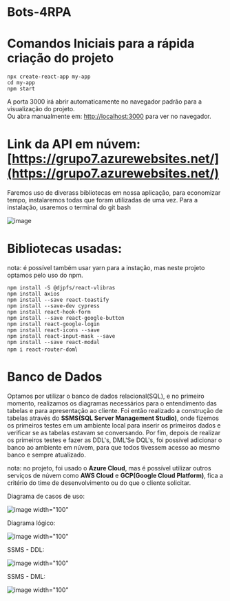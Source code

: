 # Bots-4RPA

# Comandos Iniciais para a rápida criação do projeto

`npx create-react-app my-app`\
`cd my-app`\
`npm start`

A porta 3000 irá abrir automaticamente no navegador padrão para a visualização do projeto.\
Ou abra manualmente em: [http://localhost:3000](http://localhost:3000) para ver no navegador.

# Link da API em núvem: [https://grupo7.azurewebsites.net/](https://grupo7.azurewebsites.net/)

Faremos uso de diverass bibliotecas em nossa aplicação, para economizar tempo, instalaremos todas que foram utilizadas de uma vez.
Para a instalação, usaremos o terminal do git bash

![image](https://user-images.githubusercontent.com/19197082/163263666-eee02f74-aa58-4a39-83f2-4454a6dc6abb.png)

# Bibliotecas usadas:
nota: é possível também usar yarn para a instação, mas neste projeto optamos pelo uso do npm.

`npm install -S @djpfs/react-vlibras`\
`npm install axios`\
`npm install --save react-toastify`\
`npm install --save-dev cypress`\
`npm install react-hook-form`\
`npm install --save react-google-button`\
`npm install react-google-login`\
`npm install react-icons --save`\
`npm install react-input-mask --save`\
`npm install --save react-modal`\
`npm i react-router-dom`\

# Banco de Dados
Optamos por utilizar o banco de dados relacional(SQL), e no primeiro momento, realizamos os diagramas necessários para o entendimento das tabelas e para apresentação ao cliente. Foi então realizado a construção de tabelas através do **SSMS(SQL Server Management Studio)**, onde fizemos os primeiros testes em um ambiente local para inserir os primeiros dados e verificar se as tabelas estavam se conversando. Por fim, depois de realizar os primeiros testes e fazer as DDL's, DML'Se DQL's, foi possível adicionar o banco ao ambiente em núvem, para que todos tivessem acesso ao mesmo banco e sempre atualizado.

nota: no projeto, foi usado o **Azure Cloud**, mas é possível utilizar outros serviços de núvem como **AWS Cloud** e **GCP(Google Cloud Platform)**, fica a critério do time de desenvolvimento ou do que o cliente solicitar.

Diagrama de casos de uso:

![image width="100"](https://user-images.githubusercontent.com/19197082/164284966-5e4ef28d-6b53-45f9-923e-fca1ed999dee.png)

Diagrama lógico:

![image width="100"](https://user-images.githubusercontent.com/19197082/164285099-b5d7f398-e739-417a-ab70-7892aa560234.png)

SSMS - DDL: 

![image width="100"](https://user-images.githubusercontent.com/19197082/164286909-dcae2d3f-02e7-4ce0-8932-600524ce41c7.png)

SSMS - DML:

![image width="100"](https://user-images.githubusercontent.com/19197082/164286656-709bca4d-bae7-49e4-b328-d9e380bb557d.png)
